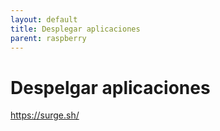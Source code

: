 ```yaml
---
layout: default
title: Desplegar aplicaciones
parent: raspberry
---
```


# Despelgar aplicaciones

https://surge.sh/

